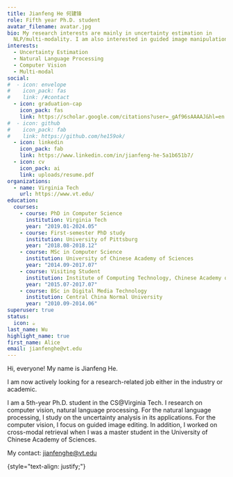 ```yaml
---
title: Jianfeng He 何建锋
role: Fifth year Ph.D. student
avatar_filename: avatar.jpg
bio: My research interests are mainly in uncertainty estimation in
  NLP/multi-modality. I am also interested in guided image manipulation.
interests:
  - Uncertainty Estimation
  - Natural Language Processing
  - Computer Vision
  - Multi-modal
social:
#  - icon: envelope
#    icon_pack: fas
#    link: /#contact
  - icon: graduation-cap
    icon_pack: fas
    link: https://scholar.google.com/citations?user=_gAf96sAAAAJ&hl=en
#  - icon: github
#    icon_pack: fab
#    link: https://github.com/he159ok/
  - icon: linkedin
    icon_pack: fab
    link: https://www.linkedin.com/in/jianfeng-he-5a1b651b7/
  - icon: cv
    icon_pack: ai
    link: uploads/resume.pdf
organizations:
  - name: Virginia Tech
    url: https://www.vt.edu/
education:
  courses:
    - course: PhD in Computer Science
      institution: Virginia Tech
      year: "2019.01-2024.05"
    - course: First-semester PhD study
      institution: University of Pittsburg
      year: "2018.08-2018.12"
    - course: MSc in Computer Science
      institution: University of Chinese Academy of Sciences
      year: "2014.09-2017.07"
    - course: Visiting Student
      institution: Institute of Computing Technology, Chinese Academy of Sciences
      year: "2015.07-2017.07"
    - course: BSc in Digital Media Technology
      institution: Central China Normal University
      year: "2010.09-2014.06"
superuser: true
status:
  icon: ☕️
last_name: Wu
highlight_name: true
first_name: Alice
email: jianfenghe@vt.edu
---
```

Hi, everyone! My name is Jianfeng He. 

I am now actively looking for a research-related job either in the industry or academic.

I am a 5th-year Ph.D. student in the CS@Virginia Tech. I research on computer vision, natural language processing. For the natural language processing, I study on the uncertainty analysis in its applications. For the computer vision, I focus on guided image editing. In addition, I worked on cross-modal retrieval when I was a master student in the University of Chinese Academy of Sciences. 

My contact: jianfenghe@vt.edu

{style="text-align: justify;"}

